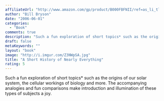 ```yaml
---
affiliateUrl: "http://www.amazon.com/gp/product/B000FBFNII/ref=as_li_tl?ie=UTF8&camp=1789&creative=390957&creativeASIN=B000FBFNII&linkCode=as2&tag=jaktre-20&linkId=LR6OV7YJN24YAWTL"
author: "Bill Bryson"
date: "2006-06-01"
categories:
  - "Book"
comments: true
description: "Such a fun exploration of short topics* such as the origins of our solar system, the cellular workings of biology and more.  The accompanying analogie"
draft: false
metaKeywords: ""
layout: "book"
image: "http://i.imgur.com/Z3NWpSA.jpg"
title: "A Short History of Nearly Everything"
rating: 5
---
```


Such a fun exploration of short topics* such as the origins of our solar system, the cellular workings of biology and more.  The accompanying analogies and fun comparisons make introduction and illumination of these types of subjects a joy.
